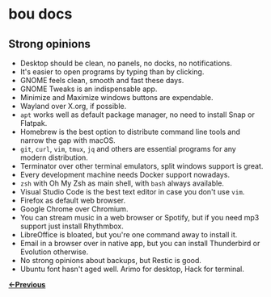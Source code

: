 bou docs
========

Strong opinions
---------------

- Desktop should be clean, no panels, no docks, no notifications.
- It's easier to open programs by typing than by clicking.
- GNOME feels clean, smooth and fast these days.
- GNOME Tweaks is an indispensable app.
- Minimize and Maximize windows buttons are expendable.
- Wayland over X.org, if possible.
- `apt` works well as default package manager, no need to install Snap or Flatpak.
- Homebrew is the best option to distribute command line tools and narrow the gap with macOS.
- `git`, `curl`, `vim`, `tmux`, `jq` and others are essential programs for any modern distribution.
- Terminator over other terminal emulators, split windows support is great.
- Every development machine needs Docker support nowadays.
- `zsh` with Oh My Zsh as main shell, with `bash` always available.
- Visual Studio Code is the best text editor in case you don't use `vim`.
- Firefox as default web browser.
- Google Chrome over Chromium.
- You can stream music in a web browser or Spotify, but if you need mp3 support just install Rhythmbox.
- LibreOffice is bloated, but you're one command away to install it.
- Email in a browser over in native app, but you can install Thunderbird or Evolution otherwise.
- No strong opinions about backups, but Restic is good.
- Ubuntu font hasn't aged well. Arimo for desktop, Hack for terminal.

**[←Previous](screenshots.md)**
